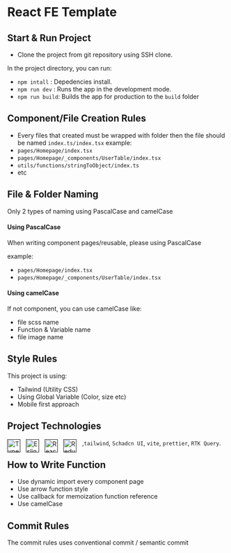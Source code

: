 # React FE Template

## Start & Run Project
- Clone the project from git repository using SSH clone.

In the project directory, you can run:

- `npm intall` : Depedencies install.
- `npm run dev` : Runs the app in the development mode.
- `npm run build`: Builds the app for production to the `build` folder

## Component/File Creation Rules
- Every files that created must be wrapped with folder then the file should be named `index.ts/index.tsx`
  example:
- `pages/Homepage/index.tsx`
- `pages/Homepage/_components/UserTable/index.tsx`
- `utils/functions/stringToObject/index.ts`
- etc

## File & Folder Naming
Only 2 types of naming using PascalCase and camelCase

#### Using PascalCase
When writing component pages/reusable, please using PascalCase

example:
- `pages/Homepage/index.tsx`
- `pages/Homepage/_components/UserTable/index.tsx`

#### Using camelCase

If not component, you can use camelCase like:
- file scss name
- Function & Variable name
- file image name

## Style Rules
This project  is using: 
- Tailwind (Utility CSS)
- Using Global Variable (Color, size etc)
- Mobile first approach

## Project Technologies
[<img align="left" alt="Typescript" width="30px" src="https://cdn.jsdelivr.net/gh/devicons/devicon/icons/typescript/typescript-original.svg" style="padding-right:10px;" />]()[<img align="left" alt="Eslint" width="30px" src="https://cdn.jsdelivr.net/gh/devicons/devicon/icons/eslint/eslint-original.svg" style="padding-right:10px;" />]()[<img align="left" alt="React" width="30px" src="https://cdn.jsdelivr.net/gh/devicons/devicon/icons/react/react-original.svg" style="padding-right:10px;" />]()[<img align="left" alt="Redux" width="30px" src="https://cdn.jsdelivr.net/gh/devicons/devicon/icons/redux/redux-original.svg" style="padding-right:10px;" />](),`tailwind`, `Schadcn UI`, `vite`, `prettier`, `RTK Query`.

## How to Write Function
- Use dynamic import every component page
- Use arrow function style
- Use callback for memoization function reference
- Use camelCase

## Commit Rules
The commit rules uses conventional commit / semantic commit

